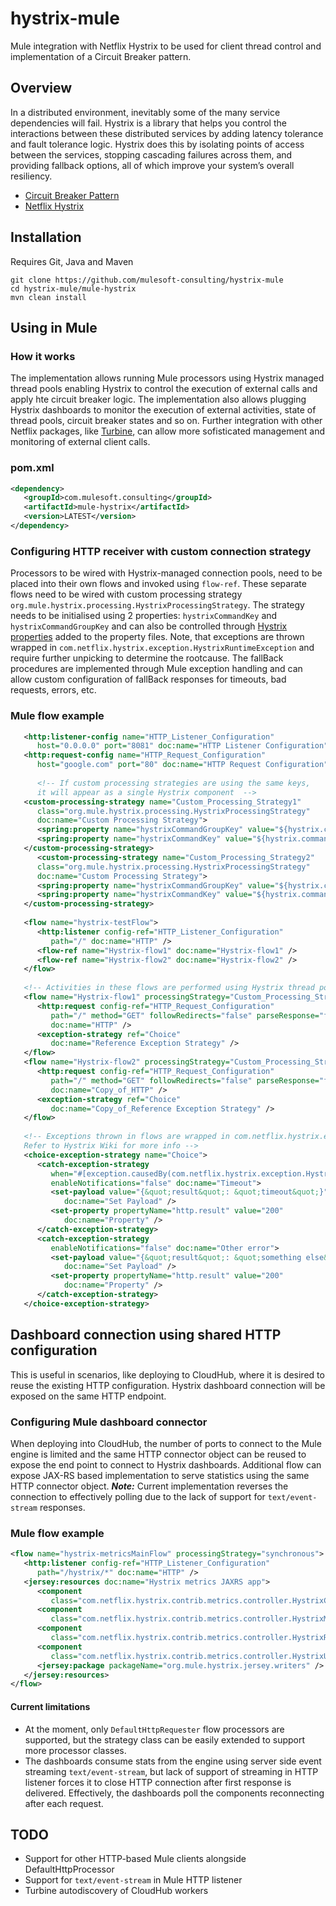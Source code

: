 # hystrix-mule
Mule integration with Netflix Hystrix to be used for client thread control and implementation of a Circuit Breaker pattern.

## Overview
In a distributed environment, inevitably some of the many service dependencies will fail. Hystrix is a library that helps you control the interactions between these distributed services by adding latency tolerance and fault tolerance logic. Hystrix does this by isolating points of access between the services, stopping cascading failures across them, and providing fallback options, all of which improve your system’s overall resiliency.

- [Circuit Breaker Pattern](https://martinfowler.com/bliki/CircuitBreaker.html)
- [Netflix Hystrix](https://github.com/Netflix/Hystrix/wiki)

## Installation
Requires Git, Java and Maven
```
git clone https://github.com/mulesoft-consulting/hystrix-mule
cd hystrix-mule/mule-hystrix
mvn clean install
```

## Using in Mule
### How it works
The implementation allows running Mule processors using Hystrix managed thread pools enabling Hystrix to control the execution of external calls and apply hte circuit breaker logic. The implementation also allows plugging Hystrix dashboards to monitor the execution of external activities, state of thread pools, circuit breaker states and so on. Further integration with other Netflix packages, like [Turbine](https://github.com/Netflix/Turbine/wiki), can allow more sofisticated management and monitoring of external client calls.

### pom.xml
```xml
<dependency>
   <groupId>com.mulesoft.consulting</groupId>
   <artifactId>mule-hystrix</artifactId>
   <version>LATEST</version>
</dependency>
```

### Configuring HTTP receiver with custom connection strategy
Processors to be wired with Hystrix-managed connection pools, need to be placed into their own flows and invoked using `flow-ref`. These separate flows need to be wired with custom processing strategy `org.mule.hystrix.processing.HystrixProcessingStrategy`. The strategy needs to be initialised using 2 properties: `hystrixCommandKey` and `hystrixCommandGroupKey` and can also be controlled through [Hystrix properties](https://github.com/Netflix/Hystrix/wiki/Configuration) added to the property files. Note, that exceptions are thrown wrapped in `com.netflix.hystrix.exception.HystrixRuntimeException` and require further unpicking to determine the rootcause. The fallBack procedures are implemented through Mule exception handling and can allow custom configuration of fallBack responses for timeouts, bad requests, errors, etc.

### Mule flow example
```xml
   <http:listener-config name="HTTP_Listener_Configuration"
      host="0.0.0.0" port="8081" doc:name="HTTP Listener Configuration" />
   <http:request-config name="HTTP_Request_Configuration"
      host="google.com" port="80" doc:name="HTTP Request Configuration" />
      
      <!-- If custom processing strategies are using the same keys, 
      it will appear as a single Hystrix component  -->
   <custom-processing-strategy name="Custom_Processing_Strategy1"
      class="org.mule.hystrix.processing.HystrixProcessingStrategy"
      doc:name="Custom Processing Strategy">
      <spring:property name="hystrixCommandGroupKey" value="${hystrix.command.group.key}" />
      <spring:property name="hystrixCommandKey" value="${hystrix.command.key1}" />
   </custom-processing-strategy>
      <custom-processing-strategy name="Custom_Processing_Strategy2"
      class="org.mule.hystrix.processing.HystrixProcessingStrategy"
      doc:name="Custom Processing Strategy">
      <spring:property name="hystrixCommandGroupKey" value="${hystrix.command.group.key}" />
      <spring:property name="hystrixCommandKey" value="${hystrix.command.key2}" />
   </custom-processing-strategy>
   
   <flow name="hystrix-testFlow">
      <http:listener config-ref="HTTP_Listener_Configuration"
         path="/" doc:name="HTTP" />
      <flow-ref name="Hystrix-flow1" doc:name="Hystrix-flow1" />
      <flow-ref name="Hystrix-flow2" doc:name="Hystrix-flow2" />
   </flow>
   
   <!-- Activities in these flows are performed using Hystrix thread pool -->
   <flow name="Hystrix-flow1" processingStrategy="Custom_Processing_Strategy1">
      <http:request config-ref="HTTP_Request_Configuration"
         path="/" method="GET" followRedirects="false" parseResponse="false"
         doc:name="HTTP" />
      <exception-strategy ref="Choice"
         doc:name="Reference Exception Strategy" />
   </flow>
   <flow name="Hystrix-flow2" processingStrategy="Custom_Processing_Strategy2">
      <http:request config-ref="HTTP_Request_Configuration"
         path="/" method="GET" followRedirects="false" parseResponse="false"
         doc:name="Copy_of_HTTP" />
      <exception-strategy ref="Choice"
         doc:name="Copy_of_Reference Exception Strategy" />
   </flow>
   
   <!-- Exceptions thrown in flows are wrapped in com.netflix.hystrix.exception.HystrixRuntimeException
   Refer to Hystrix Wiki for more info -->
   <choice-exception-strategy name="Choice">
      <catch-exception-strategy
         when="#[exception.causedBy(com.netflix.hystrix.exception.HystrixRuntimeException) &amp;&amp; exception.cause.cause.toString() == &quot;java.util.concurrent.TimeoutException&quot;]"
         enableNotifications="false" doc:name="Timeout">
         <set-payload value="{&quot;result&quot;: &quot;timeout&quot;}"
            doc:name="Set Payload" />
         <set-property propertyName="http.result" value="200"
            doc:name="Property" />
      </catch-exception-strategy>
      <catch-exception-strategy
         enableNotifications="false" doc:name="Other error">
         <set-payload value="{&quot;result&quot;: &quot;something else&quot;}"
            doc:name="Set Payload" />
         <set-property propertyName="http.result" value="200"
            doc:name="Property" />
      </catch-exception-strategy>
   </choice-exception-strategy>
```

## Dashboard connection using shared HTTP configuration
This is useful in scenarios, like deploying to CloudHub, where it is desired to reuse the existing HTTP configuration. Hystrix dashboard connection will be exposed on the same HTTP endpoint.

### Configuring Mule dashboard connector
When deploying into CloudHub, the number of ports to connect to the Mule engine is limited and the same HTTP connector object can be reused to expose the end point to connect to Hystrix dashboards. Additional flow can expose JAX-RS based implementation to serve statistics using the same HTTP connector object. ___Note:___ Current implementation reverses the connection to effectively polling due to the lack of support for `text/event-stream` responses.

### Mule flow example
```xml
<flow name="hystrix-metricsMainFlow" processingStrategy="synchronous">
   <http:listener config-ref="HTTP_Listener_Configuration"
      path="/hystrix/*" doc:name="HTTP" />
   <jersey:resources doc:name="Hystrix metrics JAXRS app">
      <component
         class="com.netflix.hystrix.contrib.metrics.controller.HystrixConfigSseController" />
      <component
         class="com.netflix.hystrix.contrib.metrics.controller.HystrixMetricsStreamController" />
      <component
         class="com.netflix.hystrix.contrib.metrics.controller.HystrixRequestEventsSseController" />
      <component
         class="com.netflix.hystrix.contrib.metrics.controller.HystrixUtilizationSseController" />
      <jersey:package packageName="org.mule.hystrix.jersey.writers" />
   </jersey:resources>
</flow>
```
#### Current limitations
- At the moment, only `DefaultHttpRequester` flow processors are supported, but the strategy class can be easily extended to support more processor classes.
- The dashboards consume stats from the engine using server side event streaming `text/event-stream`, but lack of support of streaming in HTTP listener forces it to close HTTP connection after first response is delivered. Effectively, the dashboards poll the components reconnecting after each request.

## TODO
- Support for other HTTP-based Mule clients alongside DefaultHttpProcessor
- Support for `text/event-stream` in Mule HTTP listener
- Turbine autodiscovery of CloudHub workers
